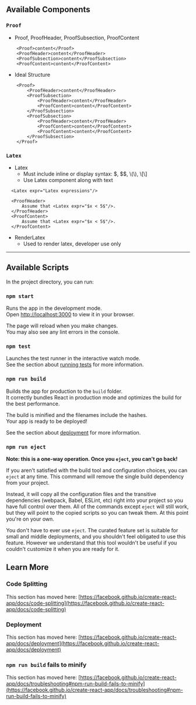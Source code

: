## Available Components
### `Proof`
 - Proof, ProofHeader, ProofSubsection, ProofContent

```
    <Proof>content</Proof>
    <ProofHeader>content</ProofHeader>
    <ProofSubsection>content</ProofSubsection>
    <ProofContent>content</ProofContent>
```
 - Ideal Structure
```
    <Proof>
        <ProofHeader>content</ProofHeader>
        <ProofSubsection>
            <ProofHeader>content</ProofHeader>
            <ProofContent>content</ProofContent>
        </ProofSubsection>
        <ProofSubsection>
            <ProofHeader>content</ProofHeader>
            <ProofContent>content</ProofContent>
            <ProofContent>content</ProofContent>
        </ProofSubsection>
    </Proof>
```
### `Latex`
 - Latex
   - Must include inline or display syntax: $, $$, \\(\\), \\[\\]
   - Use Latex component along with text
  ```
    <Latex expr="Latex expressions"/>
  ```
  ```
    <ProofHeader>
        Assume that <Latex expr="$x < 5$"/>.
    </ProofHeader>
    <ProofContent>
        Assume that <Latex expr="$x < 5$"/>.
    </ProofContent>
  ```

 - RenderLatex
   - Used to render latex, developer use only

---
## Available Scripts

In the project directory, you can run:

### `npm start`

Runs the app in the development mode.\
Open [http://localhost:3000](http://localhost:3000) to view it in your browser.

The page will reload when you make changes.\
You may also see any lint errors in the console.

### `npm test`

Launches the test runner in the interactive watch mode.\
See the section about [running tests](https://facebook.github.io/create-react-app/docs/running-tests) for more information.

### `npm run build`

Builds the app for production to the `build` folder.\
It correctly bundles React in production mode and optimizes the build for the best performance.

The build is minified and the filenames include the hashes.\
Your app is ready to be deployed!

See the section about [deployment](https://facebook.github.io/create-react-app/docs/deployment) for more information.

### `npm run eject`

**Note: this is a one-way operation. Once you `eject`, you can't go back!**

If you aren't satisfied with the build tool and configuration choices, you can `eject` at any time. This command will remove the single build dependency from your project.

Instead, it will copy all the configuration files and the transitive dependencies (webpack, Babel, ESLint, etc) right into your project so you have full control over them. All of the commands except `eject` will still work, but they will point to the copied scripts so you can tweak them. At this point you're on your own.

You don't have to ever use `eject`. The curated feature set is suitable for small and middle deployments, and you shouldn't feel obligated to use this feature. However we understand that this tool wouldn't be useful if you couldn't customize it when you are ready for it.

## Learn More

### Code Splitting

This section has moved here: [https://facebook.github.io/create-react-app/docs/code-splitting](https://facebook.github.io/create-react-app/docs/code-splitting)

### Deployment

This section has moved here: [https://facebook.github.io/create-react-app/docs/deployment](https://facebook.github.io/create-react-app/docs/deployment)

### `npm run build` fails to minify

This section has moved here: [https://facebook.github.io/create-react-app/docs/troubleshooting#npm-run-build-fails-to-minify](https://facebook.github.io/create-react-app/docs/troubleshooting#npm-run-build-fails-to-minify)
